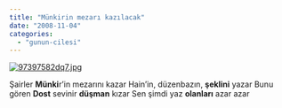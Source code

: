 ```yaml
---
title: "Münkirin mezarı kazılacak"
date: "2008-11-04"
categories: 
  - "gunun-cilesi"
---
```


[![97397582dq7.jpg](/uploads/2008/11/97397582dq7.jpg)](/uploads/2008/11/97397582dq7.jpg "97397582dq7.jpg")

Şairler **Münki**r’in mezarını kazar Hain’in, düzenbazın, **şeklini** yazar Bunu gören **Dost** sevinir **düşman** kızar Sen şimdi yaz **olanları** azar azar
